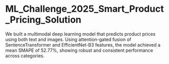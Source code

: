 # ML_Challenge_2025_Smart_Product_Pricing_Solution
We built a multimodal deep learning model that predicts product prices using both text and images. Using attention-gated fusion of SentenceTransformer and EfficientNet-B3 features, the model achieved a mean SMAPE of 52.77%, showing robust and consistent performance across categories.
